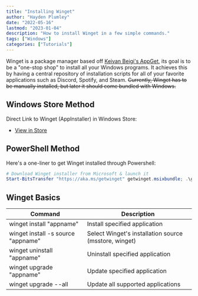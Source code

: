 ```yaml
---
title: "Installing Winget"
author: "Hayden Plumley"
date: "2022-05-16"
lastmod: "2023-01-04"
description: "How to install Winget in a few simple commands."
tags: ["Windows"]
categories: ["Tutorials"]
---
```


Winget is a package manager based off [Keivan Beigi's AppGet](https://keivan.io/the-day-appget-died/), its goal is to be a "one-stop shop" to install all your Windows programs. It achieves this by having a central repository of installation scripts for all of your favorite applications such as Discord, Spotify, and Steam. ~~Currently, Winget has to be manually installed, but later it should come bundled with Windows.~~

## Windows Store Method
Direct Link to Winget (AppInstaller) in Windows Store:
- [View in Store](ms-windows-store://pdp/?ProductId=9NBLGGH4NNS1)

## PowerShell Method
Here's a one-liner to get Winget installed through Powershell:
``` powershell
# Download Winget installer from Microsoft & launch it
Start-BitsTransfer "https://aka.ms/getwinget" getwinget.msixbundle; .\getwinget.msixbundle
```

## Winget Basics
| Command                    | Description                     |
|----------------------------|---------------------------------|
| winget install "appname"   | Install specified application   |
| winget install -s source "appname" | Select Winget's installation source (msstore, winget) |
| winget uninstall "appname" | Uninstall specified application |
| winget upgrade "appname"   | Update specified application    |
| winget upgrade --all       | Update all supported applications   |

